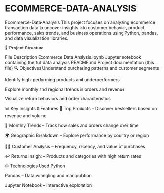 # ECOMMERCE-DATA-ANALYSIS
Ecommerce-Data-Analysis
This project focuses on analyzing ecommerce transaction data to uncover insights into customer behavior, product performance, sales trends, and business operations using Python, pandas, and data visualization libraries.

📂 Project Structure

File Description Ecommerce Data Analysis.ipynb Jupyter notebook containing the full data analysis README.md Project documentation (this file) 🔍 Objectives Understand purchasing patterns and customer segments

Identify high-performing products and underperformers

Explore monthly and regional trends in orders and revenue

Visualize return behaviors and order characteristics

📊 Key Insights & Features 💸 Top Products – Discover bestsellers based on revenue and volume

📆 Monthly Trends – Track how sales and orders change over time

🌍 Geographic Breakdown – Explore performance by country or region

🧑‍💼 Customer Analysis – Frequency, recency, and value of purchases

↩️ Returns Insight – Products and categories with high return rates

⚙️ Technologies Used Python

Pandas – Data wrangling and manipulation

Jupyter Notebook – Interactive exploration
